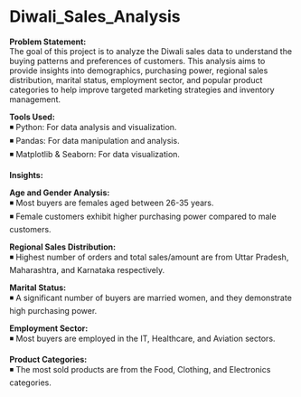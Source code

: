 # Diwali_Sales_Analysis

**Problem Statement:<br>**
The goal of this project is to analyze the Diwali sales data to understand the buying patterns and preferences of customers. This analysis aims to provide insights into demographics, purchasing power, regional sales distribution, marital status, employment sector, and popular product categories to help improve targeted marketing strategies and inventory management.<br>

**Tools Used:<br>**
◾ Python: For data analysis and visualization.<br>
◾ Pandas: For data manipulation and analysis.<br>
◾ Matplotlib & Seaborn: For data visualization.<br>

**Insights:<br>**

**Age and Gender Analysis:<br>**
◾ Most buyers are females aged between 26-35 years.<br>
◾ Female customers exhibit higher purchasing power compared to male customers.<br>

**Regional Sales Distribution:<br>**
◾ Highest number of orders and total sales/amount are from Uttar Pradesh, Maharashtra, and Karnataka respectively.<br>

**Marital Status:<br>**
◾ A significant number of buyers are married women, and they demonstrate high purchasing power.<br>

**Employment Sector:<br>**
◾ Most buyers are employed in the IT, Healthcare, and Aviation sectors.<br>

**Product Categories:<br>**
◾ The most sold products are from the Food, Clothing, and Electronics categories.<br>
